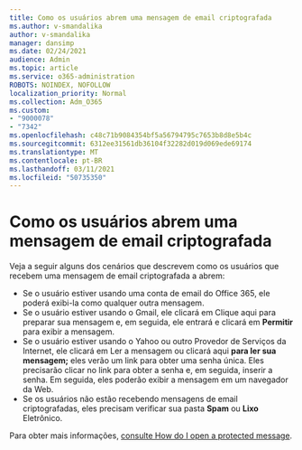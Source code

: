```yaml
---
title: Como os usuários abrem uma mensagem de email criptografada
ms.author: v-smandalika
author: v-smandalika
manager: dansimp
ms.date: 02/24/2021
audience: Admin
ms.topic: article
ms.service: o365-administration
ROBOTS: NOINDEX, NOFOLLOW
localization_priority: Normal
ms.collection: Adm_O365
ms.custom:
- "9000078"
- "7342"
ms.openlocfilehash: c48c71b9084354bf5a56794795c7653b8d8e5b4c
ms.sourcegitcommit: 6312ee31561db36104f32282d019d069ede69174
ms.translationtype: MT
ms.contentlocale: pt-BR
ms.lasthandoff: 03/11/2021
ms.locfileid: "50735350"
---
```

# <a name="how-users-open-an-encrypted-email-message"></a>Como os usuários abrem uma mensagem de email criptografada

Veja a seguir alguns dos cenários que descrevem como os usuários que recebem uma mensagem de email criptografada a abrem:

- Se o usuário estiver usando uma conta de email do Office 365, ele poderá exibi-la como qualquer outra mensagem.
- Se o usuário estiver usando o  Gmail, ele clicará em Clique aqui para preparar sua mensagem e, em seguida, ele entrará e clicará em **Permitir** para exibir a mensagem.
- Se o usuário estiver usando o Yahoo ou  outro Provedor de Serviços da Internet, ele clicará em Ler a mensagem ou clicará aqui **para ler sua mensagem;** eles verão um link para obter uma senha única. Eles precisarão clicar no link para obter a senha e, em seguida, inserir a senha. Em seguida, eles poderão exibir a mensagem em um navegador da Web.
- Se os usuários não estão recebendo mensagens de email criptografadas, eles precisam verificar sua pasta **Spam** ou **Lixo** Eletrônico.

Para obter mais informações, [consulte How do I open a protected message](https://support.microsoft.com/topic/how-do-i-open-a-protected-message-1157a286-8ecc-4b1e-ac43-2a608fbf3098).